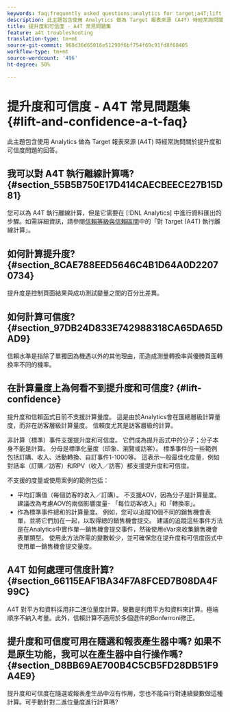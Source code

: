 ```yaml
---
keywords: faq;frequently asked questions;analytics for target;a4T;lift;ad hoc;report builder;confidence
description: 此主題包含使用 Analytics 做為 Target 報表來源 (A4T) 時經常詢問關於提升度和可信度問題的回答。
title: 提升度和可信度 - A4T 常見問題集
feature: a4t troubleshooting
translation-type: tm+mt
source-git-commit: 968d36d65016e51290f6bf754f69c91fd8f68405
workflow-type: tm+mt
source-wordcount: '496'
ht-degree: 50%

---
```



# 提升度和可信度 - A4T 常見問題集{#lift-and-confidence-a-t-faq}

此主題包含使用 Analytics 做為 Target 報表來源 (A4T) 時經常詢問關於提升度和可信度問題的回答。

## 我可以對 A4T 執行離線計算嗎? {#section_55B5B750E17D414CAECBEECE27B15D81}

您可以為 A4T 執行離線計算，但是它需要在 [!DNL Analytics] 中進行資料匯出的步驟。如需詳細資訊，請參閱[信賴等級與信賴區間](/help/c-reports/conversion-rate.md#concept_0D0002A1EBDF420E9C50E2A46F36629B)中的「對 Target (A4T) 執行離線計算」。

## 如何計算提升度? {#section_8CAE788EED5646C4B1D64A0D22070734}

提升度是控制頁面結果與成功測試變量之間的百分比差異。

## 如何計算可信度? {#section_97DB24D833E742988318CA65DA65DAD9}

信賴水準是指除了單獨因為機遇以外的其他理由，而造成測量轉換率與優勝頁面轉換率不同的機率。

## 在計算量度上為何看不到提升度和可信度? {#lift-confidence}

提升度和信賴函式目前不支援計算量度。 這是由於Analytics會在匯總層級計算量度，而非在訪客層級計算量度。 信賴度尤其是訪客層級的計算。

非計算（標準）事件支援提升度和可信度。 它們成為提升函式中的分子；分子本身不能是計算。 分母是標準化量度（印象、瀏覽或訪客）。 標準事件的一些範例包括訂購、收入、活動轉換、自訂事件1-1000等。 這表示一般最佳化度量，例如對話率（訂購／訪客）和RPV（收入／訪客）都支援提升度和可信度。

不支援的度量或使用案例的範例包括：

* 平均訂購值（每個訪客的收入／訂購）。 不支援AOV，因為分子是計算量度。 建議改為考慮AOV的兩個影響度量- 「每位訪客收入」和「轉換率」。
* 作為標準事件總和的計算量度。 例如，您可以追蹤10個不同的銷售機會表單，並將它們加在一起，以取得總的銷售機會提交。 建議的追蹤這些事件方法是在Analytics中實作單一銷售機會提交事件，然後使用eVar來收集銷售機會表單類型。 使用此方法所需的變數較少，並可確保您在提升度和可信度函式中使用單一銷售機會提交量度。

## A4T 如何處理可信度計算? {#section_66115EAF1BA34F7A8FCED7B08DA4F99C}

A4T 對平方和資料採用非二進位量度計算。變數是利用平方和資料來計算。極端順序不納入考量。此外，信賴計算不適用於多個選件的Bonferroni修正。

## 提升度和可信度可用在隨選和報表產生器中嗎? 如果不是原生功能，我可以在產生器中自行操作嗎? {#section_D8BB69AE700B4C5CB5FD28DB51F9A4E9}

提升度和可信度在隨選或報表產生品中沒有作用，您也不能自行對連續變數做這種計算。可手動針對二進位量度進行計算嗎?
